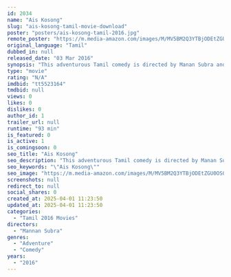 ```yaml
---
id: 2034
name: "Ais Kosong"
slug: "ais-kosong-tamil-movie-download"
poster: "posters/ais-kosong-tamil-2016.jpg"
remote_poster: "https://m.media-amazon.com/images/M/MV5BM2Q3YTBjODEtZGU0OS00NGM4LWEyZjMtODFiNTg5OTkzYWI2XkEyXkFqcGdeQXVyNzg3NTgzMzg@._V1_SX300.jpg"
original_language: "Tamil"
dubbed_in: null
released_date: "03 Mar 2016"
synopsis: "This adventurous Tamil comedy is directed by Manan Subra and stars Sasikumar Kandasamy, Alvin Martin, Sangabalan and Anu Ramamoorthy."
type: "movie"
rating: "N/A"
imdbid: "tt5523164"
tmdbid: null
views: 0
likes: 0
dislikes: 0
author_id: 1
trailer_url: null
runtime: "93 min"
is_featured: 0
is_active: 1
is_comingsoon: 0
seo_title: "Ais Kosong"
seo_description: "This adventurous Tamil comedy is directed by Manan Subra and stars Sasikumar Kandasamy, Alvin Martin, Sangabalan and Anu Ramamoorthy."
seo_keywords: "\"Ais Kosong\""
seo_image: "https://m.media-amazon.com/images/M/MV5BM2Q3YTBjODEtZGU0OS00NGM4LWEyZjMtODFiNTg5OTkzYWI2XkEyXkFqcGdeQXVyNzg3NTgzMzg@._V1_SX300.jpg"
screenshots: null
redirect_to: null
social_shares: 0
created_at: 2025-04-01 11:23:50
updated_at: 2025-04-01 11:23:50
categories:
  - "Tamil 2016 Movies"
directors:
  - "Mannan Subra"
genres:
  - "Adventure"
  - "Comedy"
years:
  - "2016"
---
```

